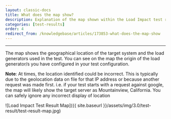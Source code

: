 ```yaml
---
layout: classic-docs
title: What does the map show?
description: Explanation of the map shown within the Load Impact test result dataset
categories: [test-results]
order: 4
redirect_from: /knowledgebase/articles/173853-what-does-the-map-show
---
```


***


The map shows the geographical location of the target system and the load generators used in the test. You can see on the map the origin of the load generator/s you have configured in your test configuration.

**Note**:  At times, the location identified could be incorrect. This is typically due to the geolocation data on file for that IP address or because another request was made first.  i.e. if your test starts with a request against google, the map will likely show the target server as Mountainview, California. You can safely ignore any incorrect display of location


![Load Impact Test Result Map]({{ site.baseurl }}/assets/img/3.0/test-result/test-result-map.jpg)
